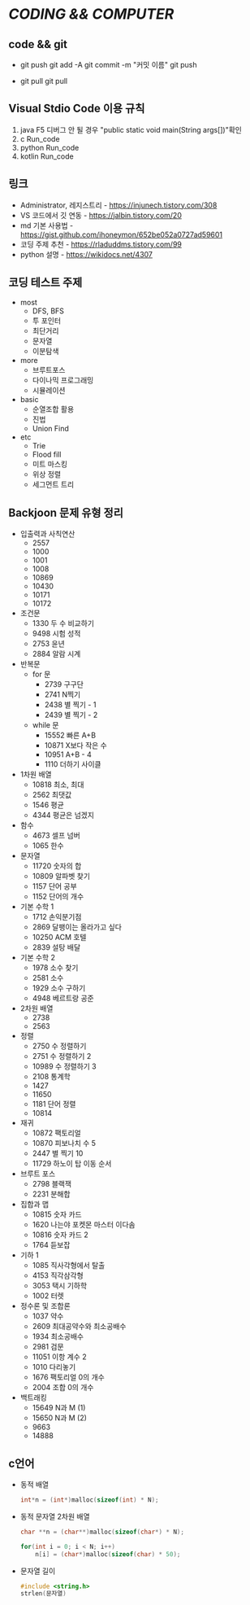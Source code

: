 # *CODING && COMPUTER*

## code && git

* git push
    git add -A
    git commit -m "커밋 이름"
    git push

* git pull
    git pull

## Visual Stdio Code 이용 규칙

1. java     F5          디버그 안 될 경우 "public static void main(String args[])"확인
2. c        Run_code
3. python   Run_code
4. kotlin   Run_code

## 링크

* Administrator, 레지스트리 - <https://injunech.tistory.com/308>
* VS 코드에서 깃 연동 - <https://jalbin.tistory.com/20>
* md 기본 사용법 - <https://gist.github.com/ihoneymon/652be052a0727ad59601>
* 코딩 주제 추천 - <https://rladuddms.tistory.com/99>
* python 설명 - <https://wikidocs.net/4307>

## 코딩 테스트 주제

* most
  * DFS, BFS
  * 투 포인터
  * 최단거리
  * 문자열
  * 이분탐색
* more
  * 브루트포스
  * 다이나믹 프로그래밍
  * 시뮬레이션
* basic
  * 순열조합 활용
  * 진법
  * Union Find
* etc
  * Trie
  * Flood fill
  * 미트 마스킹
  * 위상 정렬
  * 세그먼트 트리

## Backjoon 문제 유형 정리

* 입출력과 사칙연산
  * 2557
  * 1000
  * 1001
  * 1008
  * 10869
  * 10430
  * 10171
  * 10172
* 조건문
  * 1330  두 수 비교하기
  * 9498  시험 성적
  * 2753  윤년
  * 2884  알람 시계
* 반복문
  * for 문
    * 2739  구구단
    * 2741  N찍기
    * 2438  별 찍기 - 1
    * 2439  별 찍기 - 2
  * while 문
    * 15552 빠른 A+B
    * 10871 X보다 작은 수
    * 10951 A+B - 4
    * 1110  더하기 사이클
* 1차원 배열
  * 10818 최소, 최대
  * 2562  최댓값
  * 1546  평균
  * 4344  평균은 넘겠지
* 함수
  * 4673  셀프 넘버
  * 1065  한수
* 문자열
  * 11720 숫자의 합
  * 10809 알파벳 찾기
  * 1157  단어 공부
  * 1152  단어의 개수
* 기본 수학 1
  * 1712  손익분기점
  * 2869  달팽이는 올라가고 싶다
  * 10250 ACM 호텔
  * 2839  설탕 배달
* 기본 수학 2
  * 1978  소수 찾기
  * 2581  소수
  * 1929  소수 구하기
  * 4948  베르트랑 공준
* 2차원 배열
  * 2738
  * 2563
* 정렬
  * 2750  수 정렬하기
  * 2751  수 정렬하기 2
  * 10989 수 정렬하기 3
  * 2108  통계학
  * 1427
  * 11650
  * 1181  단어 정렬
  * 10814
* 재귀
  * 10872 팩토리얼
  * 10870 피보나치 수 5
  * 2447 별 찍기 10
  * 11729 하노이 탑 이동 순서
* 브루트 포스
  * 2798  블랙잭
  * 2231  분해합
* 집합과 맵
  * 10815 숫자 카드
  * 1620  나는야 포켓몬 마스터 이다솜
  * 10816 숫자 카드 2
  * 1764  듣보잡
* 기하 1
  * 1085  직사각형에서 탈출
  * 4153  직각삼각형
  * 3053  택시 기하학
  * 1002  터렛
* 정수론 및 조합론
  * 1037  약수
  * 2609  최대공약수와 최소공배수
  * 1934  최소공배수
  * 2981  검문
  * 11051 이항 계수 2
  * 1010  다리놓기
  * 1676  팩토리얼 0의 개수
  * 2004  조합 0의 개수
* 백트래킹
  * 15649 N과 M (1)
  * 15650 N과 M (2)
  * 9663
  * 14888

## c언어

* 동적 배열

    ```c
    int*n = (int*)malloc(sizeof(int) * N);
    ```

* 동적 문자열 2차원 배열

    ```c
    char **n = (char**)malloc(sizeof(char*) * N);
    ```

    ```c
    for(int i = 0; i < N; i++)
        n[i] = (char*)malloc(sizeof(char) * 50);
    ```

* 문자열 길이

    ```c
    #include <string.h> 
    strlen(문자열)
    ```